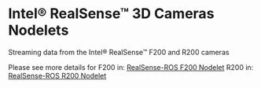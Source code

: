 # Intel&reg; RealSense&trade; 3D Cameras Nodelets

Streaming data from the Intel&reg; RealSense&trade; F200 and R200 cameras

Please see more details for 
F200 in: [RealSense-ROS F200 Nodelet](RealSense-ROS-F200-nodelet.md)
R200 in: [RealSense-ROS R200 Nodelet](RealSense-ROS-R200-nodelet.md)

